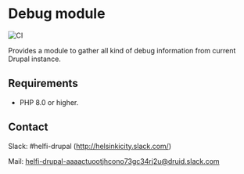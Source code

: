 # Debug module

![CI](https://github.com/City-of-Helsinki/drupal-module-helfi-debug/workflows/CI/badge.svg)

Provides a module to gather all kind of debug information from current Drupal instance.

## Requirements

- PHP 8.0 or higher.

## Contact

Slack: #helfi-drupal (http://helsinkicity.slack.com/)

Mail: helfi-drupal-aaaactuootjhcono73gc34rj2u@druid.slack.com
